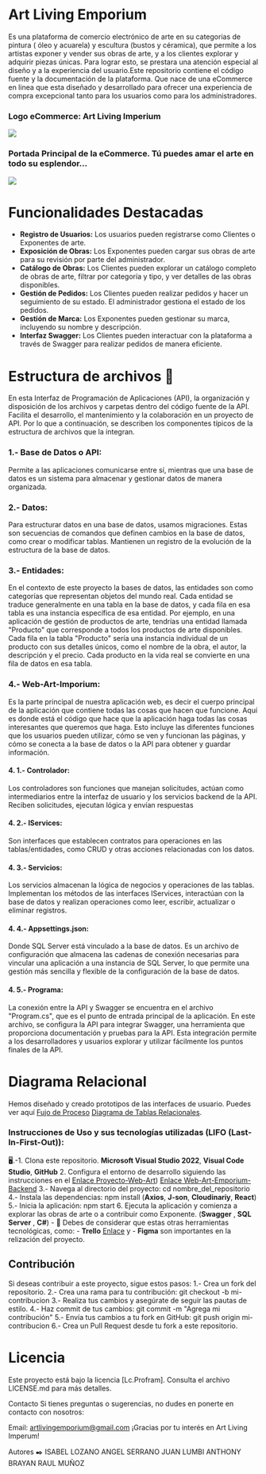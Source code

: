 # Art Living Emporium

Es una plataforma de comercio electrónico de arte en su categorias de pintura ( óleo y acuarela) y escultura (bustos y céramica),  que permite a los artistas exponer y vender sus obras de arte, y a los clientes explorar y adquirir piezas únicas. Para lograr esto, se prestara una atención especial al diseño y a la experiencia del usuario.Este repositorio contiene el código fuente y la documentación de la plataforma. Que nace de una  eCommerce en linea que esta diseñado y desarrollado para ofrecer una experiencia de compra excepcional tanto para los usuarios como para los administradores. 

### Logo eCommerce: Art Living Imperium

![](https://res.cloudinary.com/dhme3c8ll/image/upload/v1692950303/Logo-Arte_haqmng.png)

### Portada Principal de la eCommerce. Tú puedes amar el arte en todo su esplendor... 

![](https://res.cloudinary.com/dqc0wvttr/image/upload/v1693317518/Portada_f4hc6a.png)

# Funcionalidades Destacadas

- **Registro de Usuarios:** Los usuarios pueden registrarse como Clientes o Exponentes de arte.
- **Exposición de Obras:** Los Exponentes pueden cargar sus obras de arte para su revisión por parte del administrador.
- **Catálogo de Obras:** Los Clientes pueden explorar un catálogo completo de obras de arte, filtrar por categoría y tipo, y ver detalles de las obras disponibles.
- **Gestión de Pedidos:** Los Clientes pueden realizar pedidos y hacer un seguimiento de su estado. El administrador gestiona el estado de los pedidos.
- **Gestión de Marca:** Los Exponentes pueden gestionar su marca, incluyendo su nombre y descripción.
- **Interfaz Swagger:** Los Clientes pueden interactuar con la plataforma a través de Swagger para realizar pedidos de manera eficiente.

# Estructura de archivos 📁

En esta Interfaz de Programación de Aplicaciones (API), la organización y disposición de los archivos y carpetas dentro del código fuente de la API. Facilita el desarrollo, el mantenimiento y la colaboración en un proyecto de API. Por lo que a continuación, se describen los componentes típicos de la estructura de archivos que la integran.

### 1.- Base de Datos o API:
 Permite a las aplicaciones comunicarse entre sí, mientras que una base de datos es un sistema para almacenar y gestionar datos de manera organizada.
### 2.- Datos:
Para estructurar datos en una base de datos, usamos migraciones. Estas son secuencias de comandos que definen cambios en la base de datos, como crear o modificar tablas. Mantienen un registro de la evolución de la estructura de la base de datos.
### 3.- Entidades:
En el contexto de este proyecto la bases de datos, las entidades son como categorías que representan objetos del mundo real. Cada entidad se traduce generalmente en una tabla en la base de datos, y cada fila en esa tabla es una instancia específica de esa entidad. Por ejemplo, en una aplicación de gestión de productos de arte, tendrías una entidad llamada "Producto" que corresponde a todos los productos de arte disponibles. Cada fila en la tabla "Producto" sería una instancia individual de un producto con sus detalles únicos, como el nombre de la obra, el autor, la descripción y el precio. Cada producto en la vida real se convierte en una fila de datos en esa tabla.
### 4.- Web-Art-Imporium: 
Es la parte principal de nuestra aplicación web, es decir el cuerpo principal de la aplicación que contiene todas las cosas que hacen que funcione. Aquí es donde está el código que hace que la aplicación haga todas las cosas interesantes que queremos que haga. Esto incluye las diferentes funciones que los usuarios pueden utilizar, cómo se ven y funcionan las páginas, y cómo se conecta a la base de datos o la API para obtener y guardar información.
#### 4. 1.- Controlador:
Los controladores son funciones que manejan solicitudes, actúan como intermediarios entre la interfaz de usuario y los servicios backend de la API. Reciben solicitudes, ejecutan lógica y envían respuestas
#### 4. 2.- IServices: 
 Son interfaces que establecen contratos para operaciones en las tablas/entidades, como CRUD y otras acciones relacionadas con los datos.
#### 4. 3.- Servicios:
Los servicios almacenan la lógica de negocios y operaciones de las tablas. Implementan los métodos de las interfaces IServices, interactúan con la base de datos y realizan operaciones como leer, escribir, actualizar o eliminar registros.
#### 4. 4.- Appsettings.json: 
Donde SQL Server está vinculado a la base de datos. Es un archivo de configuración que almacena las cadenas de conexión necesarias para vincular una aplicación a una instancia de SQL Server, lo que permite una gestión más sencilla y flexible de la configuración de la base de datos.
#### 4. 5.-  Programa: 
La conexión entre la API y Swagger se encuentra en el archivo "Program.cs", que es el punto de entrada principal de la aplicación. En este archivo, se configura la API para integrar Swagger, una herramienta que proporciona documentación y pruebas para la API. Esta integración permite a los desarrolladores y usuarios explorar y utilizar fácilmente los puntos finales de la API.

# Diagrama Relacional
Hemos diseñado y creado prototipos de las interfaces de usuario. Puedes ver aquí 
[Fujo de Proceso](https://www.canva.com/design/DAFruNyV4gw/3B49UM-5Vwu7m0daW0r6Dg/edit?utm_content=DAFruNyV4gw&utm_campaign=designshare&utm_medium=link2&utm_source=sharebutton)
[Diagrama de Tablas Relacionales](https://drive.google.com/file/d/1EiF45_dEufJYUXIiz4VYLHzcudxYibnZ/view?usp=sharing).

### Instrucciones de Uso y sus tecnologías utilizadas (LIFO (Last-In-First-Out)):
🖥️.-1. Clona este repositorio. **Microsoft Visual Studio 2022**, **Visual Code Studio**, **GitHub**
2. Configura el entorno de desarrollo siguiendo las instrucciones en el
   [Enlace Proyecto-Web-Art](https://github.com/isabellozano37/Proyecto-Web-Art.git))
   [Enlace Web-Art-Emporium-Backend](https://github.com/isabellozano37/Web-Art-Emporium-Backend.git.)
3.- Navega al directorio del proyecto: cd nombre_del_repositorio
4.- Instala las dependencias: npm install (**Axios**,  **J-son**,  **Cloudinariy**, **React**) 
5.- Inicia la aplicación: npm start
6. Ejecuta la aplicación y comienza a explorar las obras de arte o a contribuir como Exponente. (**Swagger** , **SQL Server** , **C#**) - 🔨
Debes de considerar que estas otras herramientas tecnológicas, como: - **Trello** [Enlace](https://trello.com/b/b1DVprfq/proyecto-7) y - **Figma** son importantes en la relización del proyecto. 

## Contribución
Si deseas contribuir a este proyecto, sigue estos pasos:
1.- Crea un fork del repositorio.
2.- Crea una rama para tu contribución: git checkout -b mi-contribucion
3.- Realiza tus cambios y asegúrate de seguir las pautas de estilo.
4.- Haz commit de tus cambios: git commit -m "Agrega mi contribución"
5.- Envía tus cambios a tu fork en GitHub: git push origin mi-contribucion
6.- Crea un Pull Request desde tu fork a este repositorio.


# Licencia
Este proyecto está bajo la licencia [Lc.Profram]. Consulta el archivo LICENSE.md para más detalles.

Contacto
Si tienes preguntas o sugerencias, no dudes en ponerte en contacto con nosotros:

Email: artlivingemporium@gmail.com
¡Gracias por tu interés en Art Living Imperum!

Autores ✒️
ISABEL LOZANO
ANGEL SERRANO
JUAN LUMBI
ANTHONY BRAYAN
RAUL MUÑOZ
